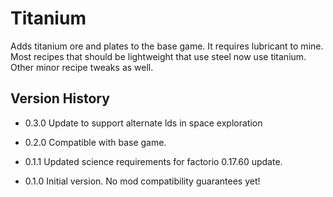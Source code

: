 # Titanium

Adds titanium ore and plates to the base game. It requires lubricant to mine.
Most recipes that should be lightweight that use steel now use titanium. Other minor recipe tweaks as well.

## Version History
- 0.3.0 Update to support alternate lds in space exploration

- 0.2.0 Compatible with base game.

- 0.1.1 Updated science requirements for factorio 0.17.60 update.

- 0.1.0 Initial version. No mod compatibility guarantees yet!

